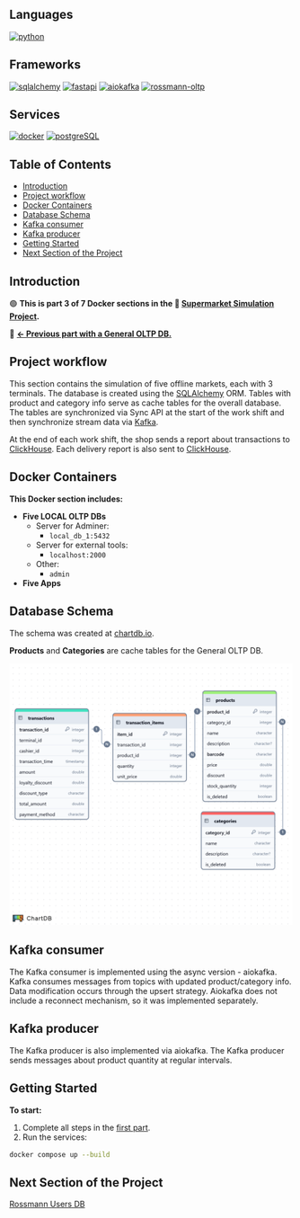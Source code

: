 <!-- omit in toc -->
## Languages
[![python](https://img.shields.io/badge/python-3.11-d6123c?color=white&labelColor=d6123c&logo=python&logoColor=white)](https://www.python.org/)

<!-- omit in toc -->
## Frameworks
[![sqlalchemy](https://img.shields.io/badge/sqlalchemy-2.0.41-d6123c?color=white&labelColor=d6123c&logo=sqlalchemy&logoColor=white)](https://www.sqlalchemy.org/)
[![fastapi](https://img.shields.io/badge/fastapi-0.115.12-d6123c?color=white&labelColor=d6123c&logo=fastapi&logoColor=white)](https://fastapi.tiangolo.com/)
[![aiokafka](https://img.shields.io/badge/aiokafka-0.12.0-d6123c?color=white&labelColor=d6123c&logo=apachekafka&logoColor=white)](https://aiokafka.readthedocs.io/)
[![rossmann-oltp](https://img.shields.io/badge/rossmann--oltp-d6123c?color=white&labelColor=d6123c)](https://github.com/SerhiiDolhopolov/rossmann_oltp)

<!-- omit in toc -->
## Services
[![docker](https://img.shields.io/badge/docker-d6123c?style=for-the-badge&logo=docker&logoColor=white)](https://www.docker.com/)
[![postgreSQL](https://img.shields.io/badge/postgresql-d6123c?style=for-the-badge&logo=postgresql&logoColor=white)](https://www.postgresql.org/)

<!-- omit in toc -->
## Table of Contents
- [Introduction](#introduction)
- [Project workflow](#project-workflow)
- [Docker Containers](#docker-containers)
- [Database Schema](#database-schema)
- [Kafka consumer](#kafka-consumer)
- [Kafka producer](#kafka-producer)
- [Getting Started](#getting-started)
- [Next Section of the Project](#next-section-of-the-project)

## Introduction
🟢 **This is part 3 of 7 Docker sections in the 🔴 [Supermarket Simulation Project](https://github.com/SerhiiDolhopolov/rossmann_services).**

🔵 [**<- Previous part with a General OLTP DB.**](https://github.com/SerhiiDolhopolov/rossmann_oltp)

## Project workflow
This section contains the simulation of five offline markets, each with 3 terminals. The database is created using the [SQLAlchemy](https://www.sqlalchemy.org/) ORM. Tables with product and category info serve as cache tables for the overall database. The tables are synchronized via Sync API at the start of the work shift and then synchronize stream data via [Kafka](https://kafka.apache.org/).

At the end of each work shift, the shop sends a report about transactions to [ClickHouse](https://clickhouse.com/). Each delivery report is also sent to [ClickHouse](https://clickhouse.com/).

## Docker Containers
**This Docker section includes:**
  - **Five LOCAL OLTP DBs**
    - Server for Adminer:
      - `local_db_1:5432`
    - Server for external tools:
      - `localhost:2000`
    - Other:
      - `admin`
  - **Five Apps**

## Database Schema
The schema was created at [chartdb.io](https://chartdb.io/).

**Products** and **Categories** are cache tables for the General OLTP DB.

![Local OLTP Schema](images/local_db.png)

## Kafka consumer
The Kafka consumer is implemented using the async version - aiokafka. Kafka consumes messages from topics with updated product/category info. Data modification occurs through the upsert strategy. Aiokafka does not include a reconnect mechanism, so it was implemented separately.

## Kafka producer
The Kafka producer is also implemented via aiokafka. The Kafka producer sends messages about product quantity at regular intervals.

## Getting Started
**To start:**
1. Complete all steps in the [first part](https://github.com/SerhiiDolhopolov/rossmann_services).
2. Run the services:
```bash
docker compose up --build
```

## Next Section of the Project

[Rossmann Users DB](https://github.com/SerhiiDolhopolov/rossmann_users_db)
